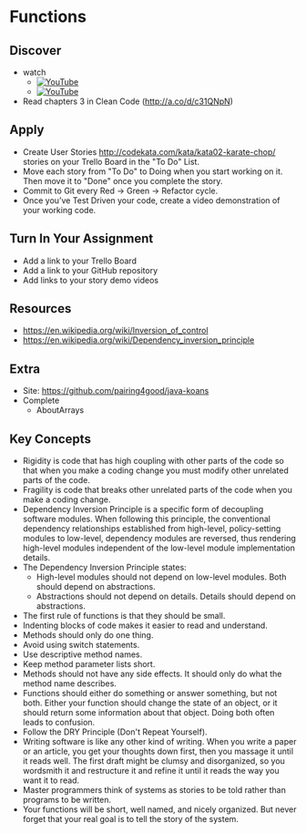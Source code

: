 # Functions

## Discover
-  watch
   - [![YouTube](https://i.ytimg.com/vi/jpTJnTmo670/default.jpg)](https://www.youtube.com/watch?v=jpTJnTmo670)
   - [![YouTube](https://i.ytimg.com/vi/HcJN1XCs8t0/default.jpg)](https://www.youtube.com/watch?v=HcJN1XCs8t0)
- Read chapters 3 in Clean Code (http://a.co/d/c31QNpN)

## Apply
- Create User Stories http://codekata.com/kata/kata02-karate-chop/ stories on your Trello Board in the "To Do" List.
- Move each story from "To Do" to Doing when you start working on it. Then move it to "Done" once you complete the story.
- Commit to Git every Red -> Green -> Refactor cycle.
- Once you’ve Test Driven your code, create a video demonstration of your working code.

## Turn In Your Assignment
- Add a link to your Trello Board
- Add a link to your GitHub repository
- Add links to your story demo videos

## Resources
- https://en.wikipedia.org/wiki/Inversion_of_control
- https://en.wikipedia.org/wiki/Dependency_inversion_principle

## Extra
- Site: https://github.com/pairing4good/java-koans
- Complete
  - AboutArrays
  
## Key Concepts
- Rigidity is code that has high coupling with other parts of the code so that when you make a coding change you must modify other unrelated parts of the code.
- Fragility is code that breaks other unrelated parts of the code when you make a coding change.
- Dependency Inversion Principle is a specific form of decoupling software modules. When following this principle, the conventional dependency relationships established from high-level, policy-setting modules to low-level, dependency modules are reversed, thus rendering high-level modules independent of the low-level module implementation details. 
- The Dependency Inversion Principle states:
    - High-level modules should not depend on low-level modules. Both should depend on abstractions.
    - Abstractions should not depend on details. Details should depend on abstractions.
- The first rule of functions is that they should be small.
- Indenting blocks of code makes it easier to read and understand.
- Methods should only do one thing.
- Avoid using switch statements.
- Use descriptive method names.
- Keep method parameter lists short.
- Methods should not have any side effects.  It should only do what the method name describes.
- Functions should either do something or answer something, but not both. Either your function should change the state of an object, or it should return some information about that object. Doing both often leads to confusion.
- Follow the DRY Principle (Don't Repeat Yourself).
- Writing software is like any other kind of writing. When you write a paper or an article, you get your thoughts down first, then you massage it until it reads well. The first draft might be clumsy and disorganized, so you wordsmith it and restructure it and refine it until it reads the way you want it to read.
- Master programmers think of systems as stories to be told rather than programs to be written.
- Your functions will be short, well named, and nicely organized. But never forget that your real goal is to tell the story of the system.

